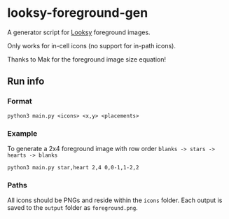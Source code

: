 # looksy-foreground-gen

A generator script for [Looksy](https://prodzpod.github.io/witness/editor.html) foreground images.

Only works for in-cell icons (no support for in-path icons).

Thanks to Mak for the foreground image size equation!

## Run info

### Format
```shell
python3 main.py <icons> <x,y> <placements>
```

### Example
To generate a 2x4 foreground image with row order `blanks -> stars -> hearts -> blanks`
```shell
python3 main.py star,heart 2,4 0,0-1,1-2,2
```

### Paths
All icons should be PNGs and reside within the `icons` folder. Each output is saved to the `output` folder as `foreground.png`.